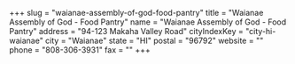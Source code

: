 +++
slug = "waianae-assembly-of-god-food-pantry"
title = "Waianae Assembly of God - Food Pantry"
name = "Waianae Assembly of God - Food Pantry"
address = "94-123 Makaha Valley Road"
cityIndexKey = "city-hi-waianae"
city = "Waianae"
state = "HI"
postal = "96792"
website = ""
phone = "808-306-3931"
fax = ""
+++
